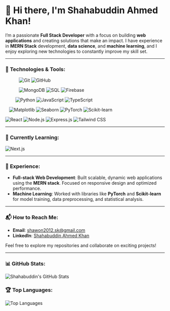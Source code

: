 # 👋 Hi there, I'm **Shahabuddin Ahmed Khan**!

I’m a passionate **Full Stack Developer** with a focus on building **web applications** and creating solutions that make an impact. I have experience in **MERN Stack** development, **data science**, and **machine learning**, and I enjoy exploring new technologies to constantly improve my skill set.

---

### 🔧 **Technologies & Tools**:







&nbsp;&nbsp;&nbsp;&nbsp;&nbsp;&nbsp;&nbsp;&nbsp;&nbsp;&nbsp; ![Git](https://img.shields.io/badge/Git-F05032?style=flat&logo=git&logoColor=white)  ![GitHub](https://img.shields.io/badge/GitHub-181717?style=flat&logo=github&logoColor=white)

 &nbsp;&nbsp;&nbsp;&nbsp;&nbsp;&nbsp;&nbsp;&nbsp;&nbsp;&nbsp;  ![MongoDB](https://img.shields.io/badge/MongoDB-47A248?style=flat&logo=mongodb&logoColor=white)  ![SQL](https://img.shields.io/badge/SQL-00758F?style=flat&logo=postgresql&logoColor=white)  ![Firebase](https://img.shields.io/badge/Firebase-FFCA28?style=flat&logo=firebase&logoColor=black)
  
  
 &nbsp;&nbsp;&nbsp;&nbsp;&nbsp;&nbsp;&nbsp; ![Python](https://img.shields.io/badge/Python-3776AB?style=flat&logo=python&logoColor=white)  ![JavaScript](https://img.shields.io/badge/JavaScript-F7DF1E?style=flat&logo=javascript&logoColor=black)  ![TypeScript](https://img.shields.io/badge/TypeScript-3178C6?style=flat&logo=typescript&logoColor=white)
  
 &nbsp;&nbsp; ![Matplotlib](https://img.shields.io/badge/Matplotlib-003B57?style=flat&logo=matplotlib&logoColor=white)  ![Seaborn](https://img.shields.io/badge/Seaborn-9E4F96?style=flat&logo=seaborn&logoColor=white)  ![PyTorch](https://img.shields.io/badge/PyTorch-EE4C2C?style=flat&logo=pytorch&logoColor=white)  ![Scikit-learn](https://img.shields.io/badge/Scikit--learn-F7931E?style=flat&logo=scikit-learn&logoColor=white)
  
    
  ![React](https://img.shields.io/badge/React-61DAFB?style=flat&logo=react&logoColor=black)  ![Node.js](https://img.shields.io/badge/Node.js-339933?style=flat&logo=node.js&logoColor=white)  ![Express.js](https://img.shields.io/badge/Express.js-000000?style=flat&logo=express&logoColor=white)  ![Tailwind CSS](https://img.shields.io/badge/TailwindCSS-38B2AC?style=flat&logo=tailwindcss&logoColor=white)






---

### 🌱 **Currently Learning**:
  ![Next.js](https://img.shields.io/badge/Next.js-000000?style=flat&logo=next.js&logoColor=white)

---

### 💼 **Experience**:
- **Full-stack Web Development**: Built scalable, dynamic web applications using the **MERN stack**. Focused on responsive design and optimized performance.
- **Machine Learning**: Worked with libraries like **PyTorch** and **Scikit-learn** for model training, data preprocessing, and statistical analysis.

---

### 📬 **How to Reach Me**:
- **Email**: [shawon2012.sk@gmail.com](mailto:shawon2012.sk@gmail.com)  
- **LinkedIn**: [Shahabuddin Ahmed Khan](https://www.linkedin.com/in/shahabuddinahmedkhan/)

Feel free to explore my repositories and collaborate on exciting projects!

---

### 📊 **GitHub Stats**:

![Shahabuddin's GitHub Stats](https://github-readme-stats.vercel.app/api?username=ShahabuddinAhmedKhan&show_icons=true&theme=dark)

### 🏆 **Top Languages**:

![Top Languages](https://github-readme-stats.vercel.app/api/top-langs/?username=ShahabuddinAhmedKhan&layout=compact&theme=dark)
